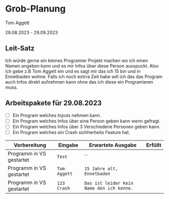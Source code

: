 # Grob-Planung

Tom Aggett

29.08.2023 - 29.09.2023  

## Leit-Satz

Ich würde gerne ein kleines Programier Projekt machen wo ich einen Namen angeben kann und es mir Infos über diese Person ausspuckt. Also ich gebe z.B Tom Aggett ein und es sagt mir das ich 15 bin und in Ennetbaden wohne. Falls ich noch extrra Zeit habe will ich das das Program auch Infos direkt aufnehmen kann ohne das ich diese ein Programieren muss.

## Arbeitspakete für 29.08.2023

- [ ] Ein Program welches Inputs nehmen kann.
- [ ] Ein Program welches Infos über eine Person geben kann wenn gefragt.
- [ ] Ein Program welches Infos über  3 Verschiedene Personen geben kann.
- [ ] Ein Program welches ein Crash sichherheits Feature hat. 

| Vorbereitung             | Eingabe | Erwartete Ausgabe | Erfüllt |
| ---- | ------- | ----------------- | ---- |
| Programm in VS gestartet | `Test`  | ``      |  |
| Programm in VS gestartet | `Tom Aggett`  | `15 Jahre alt, Ennetbaden`      | 
| Programm in VS gestartet | `123 Crash`  | `Das ist leider Kein Name den ich kenne.`      | 




